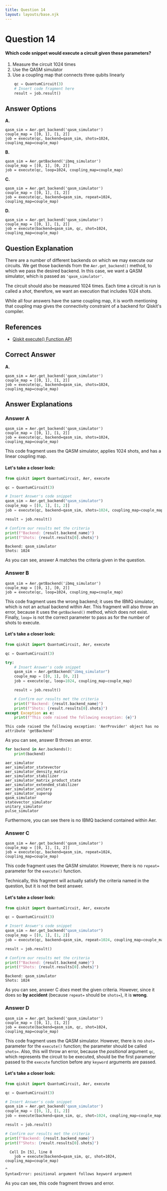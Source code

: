 ```yaml
---
title: Question 14
layout: layouts/base.njk
---
```

# Question 14

#### Which code snippet would execute a circuit given these parameters?

1. Measure the circuit 1024 times
2. Use the QASM simulator
3. Use a coupling map that connects three qubits linearly

```python
    qc = QuantumCircuit(3)
    # Insert code fragment here
    result = job.result()
```

## Answer Options

**A.**

    qasm_sim = Aer.get_backend('qasm_simulator')
    couple_map = [[0, 1], [1, 2]]
    job = execute(qc, backend=qasm_sim, shots=1024, coupling_map=couple_map)
**B.**

    qasm_sim = Aer.getBackend('ibmq_simulator')
    couple_map = [[0, 1], [0, 2]]
    job = execute(qc, loop=1024, coupling_map=couple_map)
**C.**
    
    qasm_sim = Aer.get_backend('qasm_simulator')
    couple_map = [[0, 1], [1, 2]]
    job = execute(qc, backend=qasm_sim, repeat=1024, coupling_map=couple_map)
**D.**

    qasm_sim = Aer.get_backend('qasm_simulator')
    couple_map = [[0, 1], [1, 2]]
    job = execute(backend=qasm_sim, qc, shot=1024, coupling_map=couple_map)

## Question Explanation

There are a number of different backends on which we may execute our circuits.
We get those backends from the `Aer.get_backend()` method, to which we pass the desired backend.
In this case, we want a QASM simulator, which is passed as `'qasm_simulator'`.

The circuit should also be measured 1024 times.
Each time a circuit is run is called a *shot*, therefore, we want an execution that includes 1024 shots.

While all four answers have the same coupling map, it is worth mentioning that coupling map gives the connectivity constraint of a backend for Qiskit's compiler.

## References

* [Qiskit execute() Function API](https://qiskit.org/documentation/apidoc/execute.html?highlight=execute#qiskit.execute_function.execute)

## Correct Answer

**A.**

    qasm_sim = Aer.get_backend('qasm_simulator')
    couple_map = [[0, 1], [1, 2]]
    job = execute(qc, backend=qasm_sim, shots=1024, coupling_map=couple_map)

## Answer Explanations

### Answer A

`qasm_sim = Aer.get_backend('qasm_simulator')`  
`couple_map = [[0, 1], [1, 2]]`  
`job = execute(qc, backend=qasm_sim, shots=1024, coupling_map=couple_map)`  

This code fragment uses the QASM simulator, applies 1024 shots, and has a linear coupling map.

#### Let's take a closer look:


```python
from qiskit import QuantumCircuit, Aer, execute

qc = QuantumCircuit(3)

# Insert Answer's code snippet
qasm_sim = Aer.get_backend("qasm_simulator")
couple_map = [[0, 1], [1, 2]]
job = execute(qc, backend=qasm_sim, shots=1024, coupling_map=couple_map)

result = job.result()

# Confirm our results met the criteria
print(f"Backend: {result.backend_name}")
print(f"Shots: {result.results[0].shots}")
```

    Backend: qasm_simulator
    Shots: 1024


As you can see, answer A matches the criteria given in the question.

### Answer B

`qasm_sim = Aer.getBackend('ibmq_simulator')`  
`couple_map = [[0, 1], [0, 2]]`  
`job = execute(qc, loop=1024, coupling_map=couple_map)`

This code fragment uses the wrong backend; it uses the IBMQ simulator, which is not an actual backend within Aer.
This fragment will also throw an error, because it uses the `getBackend()` method, which does not exist.
Finally, `loop=` is not the correct parameter to pass as for the number of shots to execute.

#### Let's take a closer look:


```python
from qiskit import QuantumCircuit, Aer, execute

qc = QuantumCircuit(3)

try:
    # Insert Answer's code snippet
    qasm_sim = Aer.getBackend("ibmq_simulator")
    couple_map = [[0, 1], [0, 2]]
    job = execute(qc, loop=1024, coupling_map=couple_map)

    result = job.result()

    # Confirm our results met the criteria
    print(f"Backend: {result.backend_name}")
    print(f"Shots: {result.results[0].shots}")
except Exception as e:
    print(f"This code raised the following exception: {e}")
```

    This code raised the following exception: 'AerProvider' object has no attribute 'getBackend'


As you can see, answer B throws an error.


```python
for backend in Aer.backends():
    print(backend)
```

    aer_simulator
    aer_simulator_statevector
    aer_simulator_density_matrix
    aer_simulator_stabilizer
    aer_simulator_matrix_product_state
    aer_simulator_extended_stabilizer
    aer_simulator_unitary
    aer_simulator_superop
    qasm_simulator
    statevector_simulator
    unitary_simulator
    pulse_simulator


Furthermore, you can see there is no IBMQ backend contained within Aer.

### Answer C

`qasm_sim = Aer.get_backend('qasm_simulator')`  
`couple_map = [[0, 1], [1, 2]]`  
`job = execute(qc, backend=qasm_sim, repeat=1024, coupling_map=couple_map)`  

This code fragment uses the QASM simulator.
However, there is no `repeat=` parameter for the `execute()` function.

Technically, this fragment will actually satisfy the criteria named in the question, but it is not the best answer.

#### Let's take a closer look:


```python
from qiskit import QuantumCircuit, Aer, execute

qc = QuantumCircuit(3)

# Insert Answer's code snippet
qasm_sim = Aer.get_backend("qasm_simulator")
couple_map = [[0, 1], [1, 2]]
job = execute(qc, backend=qasm_sim, repeat=1024, coupling_map=couple_map)

result = job.result()

# Confirm our results met the criteria
print(f"Backend: {result.backend_name}")
print(f"Shots: {result.results[0].shots}")
```

    Backend: qasm_simulator
    Shots: 1024


As you can see, answer C _does_ meet the given criteria.
However, since it does so __by accident__ (because `repeat=` should be `shots=`), it is __wrong__.

### Answer D

`qasm_sim = Aer.get_backend('qasm_simulator')`  
`couple_map = [[0, 1], [1, 2]]`  
`job = execute(backend=qasm_sim, qc, shot=1024, coupling_map=couple_map)`  

This code fragment uses the QASM simulator.
However, there is no `shot=` parameter for the `execute()` function; the parameter should be called `shots=`.
Also, this will throw an error, because the *positional* argument `qc`, which represents the circuit to be executed, should be the first parameter passed to the `execute` function before any `keyword` arguments are passed.

#### Let's take a closer look:


```python
from qiskit import QuantumCircuit, Aer, execute

qc = QuantumCircuit(3)

# Insert Answer's code snippet
qasm_sim = Aer.get_backend('qasm_simulator')
couple_map = [[0, 1], [1, 2]]
job = execute(backend=qasm_sim, qc, shot=1024, coupling_map=couple_map)

result = job.result()

# Confirm our results met the criteria
print(f"Backend: {result.backend_name}")
print(f"Shots: {result.results[0].shots}")
```


      Cell In [5], line 8
        job = execute(backend=qasm_sim, qc, shot=1024, coupling_map=couple_map)
                                                                              ^
    SyntaxError: positional argument follows keyword argument



As you can see, this code fragment throws and error.
